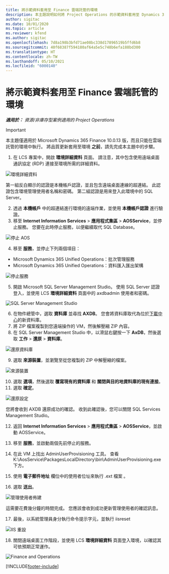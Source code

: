 ```yaml
---
title: 將示範資料套用至 Finance 雲端託管的環境
description: 本主題說明如何將 Project Operations 的示範資料套用至 Dynamics 365 Finance 雲端託管的環境。
author: sigitac
ms.date: 10/01/2020
ms.topic: article
ms.reviewer: kfend
ms.author: sigitac
ms.openlocfilehash: 7d8a198b3bfd71ae08bc338d17896519b5ffd6b8
ms.sourcegitcommit: 40f68387f594180af64a5e5c748b6efa188bd300
ms.translationtype: HT
ms.contentlocale: zh-TW
ms.lasthandoff: 05/10/2021
ms.locfileid: "6000140"
---
```

# <a name="apply-demo-data-to-a-finance-cloud-hosted-environment"></a>將示範資料套用至 Finance 雲端託管的環境

_**適用於：** 資源/非庫存型案例適用的 Project Operations_

> [!IMPORTANT]
> 本主題僅適用於 Microsoft Dynamics 365 Finance 10.0.13 版，而且只能在雲端託管的環境中執行。 將品質更新套用至環境 **之前**，請先完成本主題中的步驟。

1. 在 LCS 專案中，開啟 **環境詳細資料** 頁面。 請注意，其中包含使用遠端桌面通訊協定 (RDP) 連接至環境所需的詳細資料。

![ 環境詳細資料](./media/1EnvironmentDetails.png)

第一組反白顯示的認證是本機帳戶認證，並且包含遠端桌面連線的超連結。 此認證包含環境管理使用者名稱和密碼。 第二組認證是用來登入此環境中的 SQL Server。

2. 透過 **本機帳戶** 中的超連結進行環境的遠端作業，並使用 **本機帳戶認證** 進行驗證。
3. 移至 **Internet Information Services** > **應用程式集區** > **AOSService**，並停止服務。 您要在此時停止服務，以便繼續取代 SQL Database。

![停止 AOS](./media/2StopAOS.png)

4. 移至 **服務**，並停止下列兩個項目：

- Microsoft Dynamics 365 Unified Operations：批次管理服務
- Microsoft Dynamics 365 Unified Operations：資料匯入匯出架構

![停止服務](./media/3StopServices.png)

5. 開啟 Microsoft SQL Server Management Studio。 使用 SQL Server 認證登入，並使用 LCS **環境詳細資料** 頁面中的 axdbadmin 使用者和密碼。

![SQL Server Management Studio](./media/4SSMS.png)

6. 在物件總管中，選取 **資料庫** 並尋找 **AXDB**。 您會將資料庫取代為位於[下載中心](https://download.microsoft.com/download/1/a/3/1a314bd2-b082-4a87-abdc-1ba26c92b63d/ProjOpsDemoDataFOGARelease.zip)的新資料庫。 
7. 將 ZIP 檔案複製到您遠端操作的 VM，然後解壓縮 ZIP 內容。
8. 在 SQL Server Management Studio 中，以滑鼠右鍵按一下 **AxDB**，然後選取 **工作** > **還原** > **資料庫**。

![還原資料庫](./media/5RestoreDatabase.png)

9. 選取 **來源裝置**，並瀏覽至從您複製的 ZIP 中解壓縮的檔案。

![來源裝置](./media/6SourceDevice.png)

10. 選取 **選項**，然後選取 **覆寫現有的資料庫** 和 **關閉與目的地資料庫的現有連接**。 
11. 選取 **確定**。

![還原設定](./media/7RestoreSetting.png)

您將會收到 AXDB 還原成功的確認。 收到此確認後，您可以關閉 SQL Services Management Studio。

12. 返回 **Internet Information Services** > **應用程式集區** > **AOSService**，並啟動 AOSService。
13. 移至 **服務**，並啟動兩個先前停止的服務。

14. 在此 VM 上找出 AdminUserProvisioning 工具。 查看 K:\AosService\PackagesLocalDirectory\bin\AdminUserProvisioning.exe 下方。
15. 使用 **電子郵件地址** 欄位中的使用者位址來執行 .ext 檔案 。 
16. 選取 **送出**。

![管理使用者佈建](./media/8AdminUserProvisioning.png)

這需要花費幾分鐘的時間完成。 您應該會收到成功更新管理使用者的確認訊息。

17. 最後，以系統管理員身分執行命令提示字元，並執行 iisreset

![IIS 重設](./media/9IISReset.png)

18. 關閉遠端桌面工作階段，並使用 LCS **環境詳細資料** 頁面登入環境，以確認其可依預期正常運作。

![Finance and Operations](./media/10FinanceAndOperations.png)


[!INCLUDE[footer-include](../includes/footer-banner.md)]